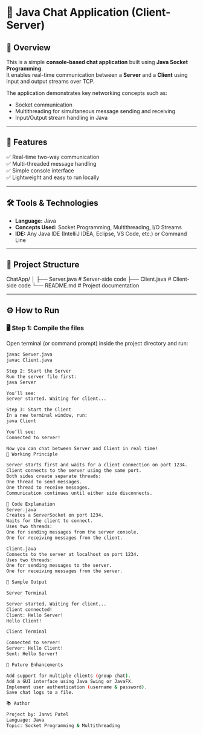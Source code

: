 # 💬 Java Chat Application (Client-Server)

## 📖 Overview
This is a simple **console-based chat application** built using **Java Socket Programming**.  
It enables real-time communication between a **Server** and a **Client** using input and output streams over TCP.

The application demonstrates key networking concepts such as:
- Socket communication
- Multithreading for simultaneous message sending and receiving
- Input/Output stream handling in Java

---

## 🧠 Features
✅ Real-time two-way communication  
✅ Multi-threaded message handling  
✅ Simple console interface  
✅ Lightweight and easy to run locally  

---

## 🛠️ Tools & Technologies
- **Language:** Java  
- **Concepts Used:** Socket Programming, Multithreading, I/O Streams  
- **IDE:** Any Java IDE (IntelliJ IDEA, Eclipse, VS Code, etc.) or Command Line  

---

## 🧩 Project Structure
ChatApp/
│
├── Server.java # Server-side code
├── Client.java # Client-side code
└── README.md # Project documentation

---

## ⚙️ How to Run

### 🖥️ Step 1: Compile the files
Open terminal (or command prompt) inside the project directory and run:
```bash
javac Server.java
javac Client.java

Step 2: Start the Server
Run the server file first:
java Server

You’ll see:
Server started. Waiting for client...

Step 3: Start the Client
In a new terminal window, run:
java Client

You’ll see:
Connected to server!

Now you can chat between Server and Client in real time!
🔄 Working Principle

Server starts first and waits for a client connection on port 1234.
Client connects to the server using the same port.
Both sides create separate threads:
One thread to send messages.
One thread to receive messages.
Communication continues until either side disconnects.

🧵 Code Explanation
Server.java
Creates a ServerSocket on port 1234.
Waits for the client to connect.
Uses two threads:
One for sending messages from the server console.
One for receiving messages from the client.

Client.java
Connects to the server at localhost on port 1234.
Uses two threads:
One for sending messages to the server.
One for receiving messages from the server.

🧪 Sample Output

Server Terminal

Server started. Waiting for client...
Client connected!
Client: Hello Server!
Hello Client!

Client Terminal

Connected to server!
Server: Hello Client!
Sent: Hello Server!

🚀 Future Enhancements

Add support for multiple clients (group chat).
Add a GUI interface using Java Swing or JavaFX.
Implement user authentication (username & password).
Save chat logs to a file.

📚 Author

Project by: Janvi Patel
Language: Java
Topic: Socket Programming & Multithreading
